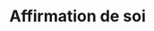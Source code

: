 <!-- Title: Affirmation de soi
     Menu: Pour les psychologues / Affirmation de soi
     Description: Fiche sur l'affirmation de soi -->

# Affirmation de soi

<object class="schema" type="image/svg+xml" data="{{ ASSET:psycho/affirmation.svg }}"></object>

